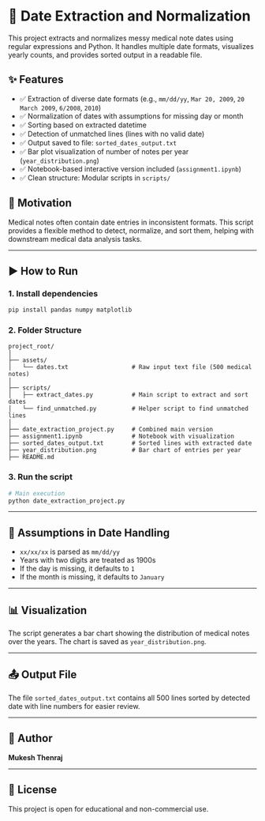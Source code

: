 # 📅 Date Extraction and Normalization

This project extracts and normalizes messy medical note dates using regular expressions and Python. It handles multiple date formats, visualizes yearly counts, and provides sorted output in a readable file.

## ✨ Features

- ✅ Extraction of diverse date formats (e.g., `mm/dd/yy`, `Mar 20, 2009`, `20 March 2009`, `6/2008`, `2010`)
- ✅ Normalization of dates with assumptions for missing day or month
- ✅ Sorting based on extracted datetime
- ✅ Detection of unmatched lines (lines with no valid date)
- ✅ Output saved to file: `sorted_dates_output.txt`
- ✅ Bar plot visualization of number of notes per year (`year_distribution.png`)
- ✅ Notebook-based interactive version included (`assignment1.ipynb`)
- ✅ Clean structure: Modular scripts in `scripts/`

## 🧠 Motivation

Medical notes often contain date entries in inconsistent formats. This script provides a flexible method to detect, normalize, and sort them, helping with downstream medical data analysis tasks.

---

## ▶️ How to Run

### 1. Install dependencies
```bash
pip install pandas numpy matplotlib
```

### 2. Folder Structure

```
project_root/
│
├── assets/
│   └── dates.txt                  # Raw input text file (500 medical notes)
│
├── scripts/
│   ├── extract_dates.py           # Main script to extract and sort dates
│   └── find_unmatched.py          # Helper script to find unmatched lines
│
├── date_extraction_project.py     # Combined main version
├── assignment1.ipynb              # Notebook with visualization
├── sorted_dates_output.txt        # Sorted lines with extracted date
├── year_distribution.png          # Bar chart of entries per year
├── README.md
```

### 3. Run the script

```bash
# Main execution
python date_extraction_project.py
```

---

## 🧪 Assumptions in Date Handling

- `xx/xx/xx` is parsed as `mm/dd/yy`
- Years with two digits are treated as 1900s
- If the day is missing, it defaults to `1`
- If the month is missing, it defaults to `January`

---

## 📊 Visualization

The script generates a bar chart showing the distribution of medical notes over the years. The chart is saved as `year_distribution.png`.

---

## 📤 Output File

The file `sorted_dates_output.txt` contains all 500 lines sorted by detected date with line numbers for easier review.

---

## 👤 Author

**Mukesh Thenraj**

---

## 📜 License

This project is open for educational and non-commercial use.
